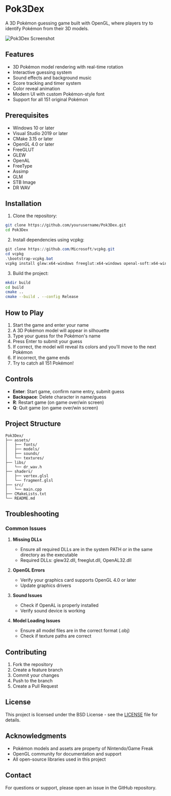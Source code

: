 # Pok3Dex

A 3D Pokémon guessing game built with OpenGL, where players try to identify Pokémon from their 3D models.

![Pok3Dex Screenshot](assets/textures/start_bg.png)

## Features

- 3D Pokémon model rendering with real-time rotation
- Interactive guessing system
- Sound effects and background music
- Score tracking and timer system
- Color reveal animation
- Modern UI with custom Pokémon-style font
- Support for all 151 original Pokémon

## Prerequisites

- Windows 10 or later
- Visual Studio 2019 or later
- CMake 3.15 or later
- OpenGL 4.0 or later
- FreeGLUT
- GLEW
- OpenAL
- FreeType
- Assimp
- GLM
- STB Image
- DR WAV

## Installation

1. Clone the repository:
```bash
git clone https://github.com/yourusername/Pok3Dex.git
cd Pok3Dex
```

2. Install dependencies using vcpkg:
```powershell
git clone https://github.com/Microsoft/vcpkg.git
cd vcpkg
.\bootstrap-vcpkg.bat
vcpkg install glew:x64-windows freeglut:x64-windows openal-soft:x64-windows freetype:x64-windows assimp:x64-windows glm:x64-windows
```

3. Build the project:
```bash
mkdir build
cd build
cmake ..
cmake --build . --config Release
```

## How to Play

1. Start the game and enter your name
2. A 3D Pokémon model will appear in silhouette
3. Type your guess for the Pokémon's name
4. Press Enter to submit your guess
5. If correct, the model will reveal its colors and you'll move to the next Pokémon
6. If incorrect, the game ends
7. Try to catch all 151 Pokémon!

## Controls

- **Enter**: Start game, confirm name entry, submit guess
- **Backspace**: Delete character in name/guess
- **R**: Restart game (on game over/win screen)
- **Q**: Quit game (on game over/win screen)

## Project Structure

```
Pok3Dex/
├── assets/
│   ├── fonts/
│   ├── models/
│   ├── sounds/
│   └── textures/
├── libs/
│   └── dr_wav.h
├── shaders/
│   ├── vertex.glsl
│   └── fragment.glsl
├── src/
│   └── main.cpp
├── CMakeLists.txt
└── README.md
```

## Troubleshooting

### Common Issues

1. **Missing DLLs**
   - Ensure all required DLLs are in the system PATH or in the same directory as the executable
   - Required DLLs: glew32.dll, freeglut.dll, OpenAL32.dll

2. **OpenGL Errors**
   - Verify your graphics card supports OpenGL 4.0 or later
   - Update graphics drivers

3. **Sound Issues**
   - Check if OpenAL is properly installed
   - Verify sound device is working

4. **Model Loading Issues**
   - Ensure all model files are in the correct format (.obj)
   - Check if texture paths are correct

## Contributing

1. Fork the repository
2. Create a feature branch
3. Commit your changes
4. Push to the branch
5. Create a Pull Request

## License

This project is licensed under the BSD License - see the [LICENSE](LICENSE) file for details.

## Acknowledgments

- Pokémon models and assets are property of Nintendo/Game Freak
- OpenGL community for documentation and support
- All open-source libraries used in this project

## Contact

For questions or support, please open an issue in the GitHub repository. 